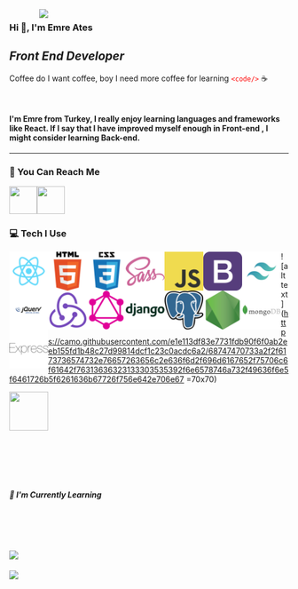 <img src="https://media.giphy.com/media/ASd0Ukj0y3qMM/giphy.gif" align="right" width="450" height="auto" margin="5px">

### Hi :wave:, I'm Emre Ates

## _Front End Developer_

 Coffee do I want coffee, boy I need more coffee for learning <font color="red"> `<code/>` </font> :coffee:

<br>



#### I'm Emre from Turkey, I really enjoy learning languages and frameworks like React. If I say that I have improved myself enough in Front-end , I might consider learning Back-end.

***

### :speech_balloon: You Can Reach Me 

[<img height="50" width="50" src="https://unpkg.com/simple-icons@v7/icons/instagram.svg"  align="left"/>][instagram]


[<img height="50" width="50" src="https://unpkg.com/simple-icons@v7/icons/linkedin.svg"  align="left"/>][linkedin]



[instagram]: https://www.instagram.com/secenory/
[linkedin]: https://www.linkedin.com/in/emresates/



<br>
<br>
<br>

### :computer: Tech I Use

<img align="left" src="https://raw.githubusercontent.com/github/explore/80688e429a7d4ef2fca1e82350fe8e3517d3494d/topics/react/react.png" width="70" height ="70">

<img align="left" src="https://raw.githubusercontent.com/github/explore/80688e429a7d4ef2fca1e82350fe8e3517d3494d/topics/html/html.png" width="70" height ="70">

<img align="left" src="https://raw.githubusercontent.com/github/explore/80688e429a7d4ef2fca1e82350fe8e3517d3494d/topics/css/css.png" width="70" height ="70">

<img align="left" src="https://raw.githubusercontent.com/github/explore/80688e429a7d4ef2fca1e82350fe8e3517d3494d/topics/sass/sass.png" width="70" height ="70">

<img align="left" src="https://raw.githubusercontent.com/github/explore/80688e429a7d4ef2fca1e82350fe8e3517d3494d/topics/javascript/javascript.png" width="70" height ="70">

<img align="left" src="https://raw.githubusercontent.com/github/explore/80688e429a7d4ef2fca1e82350fe8e3517d3494d/topics/bootstrap/bootstrap.png" width="70" height ="70">

<img align="left" src="https://raw.githubusercontent.com/github/explore/80688e429a7d4ef2fca1e82350fe8e3517d3494d/topics/tailwind/tailwind.png" width="70" height ="70">

<img align="left" src="https://raw.githubusercontent.com/github/explore/80688e429a7d4ef2fca1e82350fe8e3517d3494d/topics/jquery/jquery.png" width="70" height ="70">

<img align="left" src="https://raw.githubusercontent.com/github/explore/80688e429a7d4ef2fca1e82350fe8e3517d3494d/topics/redux/redux.png" width="70" height ="70">

<img align="left" src="https://raw.githubusercontent.com/github/explore/80688e429a7d4ef2fca1e82350fe8e3517d3494d/topics/graphql/graphql.png" width="70" height ="70">

<img align="left" src="https://raw.githubusercontent.com/github/explore/80688e429a7d4ef2fca1e82350fe8e3517d3494d/topics/django/django.png" width="70" height ="70">

<img  align="left" src="https://raw.githubusercontent.com/github/explore/80688e429a7d4ef2fca1e82350fe8e3517d3494d/topics/postgresql/postgresql.png" width="70" height ="70">

<img align="left" src="https://raw.githubusercontent.com/github/explore/80688e429a7d4ef2fca1e82350fe8e3517d3494d/topics/nodejs/nodejs.png" width="70" height ="70">

<img align="left" src="https://raw.githubusercontent.com/github/explore/80688e429a7d4ef2fca1e82350fe8e3517d3494d/topics/mongodb/mongodb.png" width="70" height ="70">

<img align="left" src="https://raw.githubusercontent.com/github/explore/80688e429a7d4ef2fca1e82350fe8e3517d3494d/topics/express/express.png" width="70" height ="70">

![alt text](https://camo.githubusercontent.com/e1e113df83e7731fdb90f6f0ab2eeb155fd1b48c27d99814dcf1c23c0acdc6a2/68747470733a2f2f6173736574732e76657263656c2e636f6d2f696d6167652f75706c6f61642f76313636323133303535392f6e6578746a732f49636f6e5f6461726b5f6261636b67726f756e642e706e67 =70x70)

<img src="https://camo.githubusercontent.com/e1e113df83e7731fdb90f6f0ab2eeb155fd1b48c27d99814dcf1c23c0acdc6a2/68747470733a2f2f6173736574732e76657263656c2e636f6d2f696d6167652f75706c6f61642f76313636323133303535392f6e6578746a732f49636f6e5f6461726b5f6261636b67726f756e642e706e67" width="70" height="70" />

<br>
<br>
<br>
<br>
<br>
<br>

##### :notebook: I'm Currently Learning



<br>
<br>
<br>
<br>


<img src="https://github-readme-stats.vercel.app/api?username=emresates&theme=radical&hide=contribs">

<br>
<br>

<img src="https://github-readme-stats.vercel.app/api/top-langs/?username=emresates&layout=compact">

